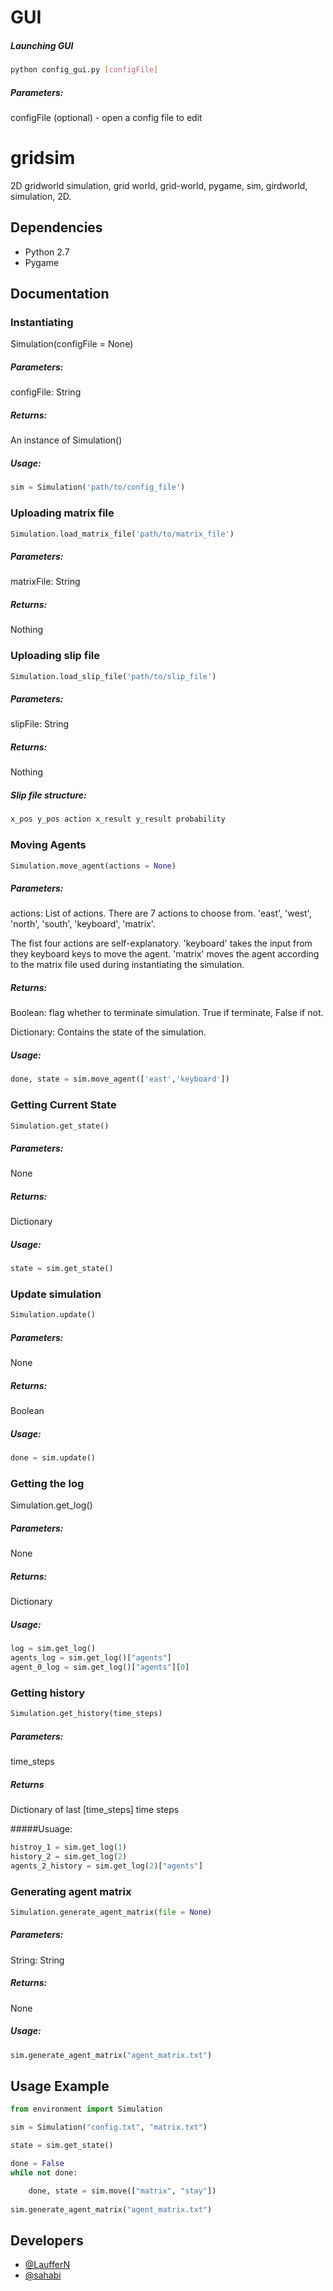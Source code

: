 # GUI

##### Launching GUI

```bash
python config_gui.py [configFile]
```
##### Parameters:

configFile (optional) - open a config file to edit


# gridsim

2D gridworld simulation, grid world, grid-world, pygame, sim, girdworld, simulation, 2D.

## Dependencies

* Python 2.7
* Pygame

## Documentation

### Instantiating

Simulation(configFile = None)

##### Parameters:

configFile: String

##### Returns:

An instance of Simulation()

##### Usage:
```python
sim = Simulation('path/to/config_file')
```

### Uploading matrix file

```python
Simulation.load_matrix_file('path/to/matrix_file')
```

##### Parameters:

matrixFile: String

##### Returns:

Nothing

### Uploading slip file

```python
Simulation.load_slip_file('path/to/slip_file')
```

##### Parameters:

slipFile: String

##### Returns:

Nothing

##### Slip file structure:
```python
x_pos y_pos action x_result y_result probability
```

### Moving Agents

```python
Simulation.move_agent(actions = None)
```

##### Parameters:

actions: List of actions. There are 7 actions to choose from. 'east', 'west', 'north', 'south', 'keyboard', 'matrix'.

The fist four actions are self-explanatory. 'keyboard' takes the input from they keyboard keys to move the agent. 'matrix' moves the agent according to the matrix file used during instantiating the simulation.

##### Returns:

Boolean: flag whether to terminate simulation. True if terminate, False if not.

Dictionary: Contains the state of the simulation.

##### Usage:
```python
done, state = sim.move_agent(['east','keyboard'])
```
### Getting Current State

```python
Simulation.get_state()
```

##### Parameters:

None

##### Returns:

Dictionary

##### Usage:
```python
state = sim.get_state()
```
### Update simulation

```python
Simulation.update()
```

##### Parameters:

None

##### Returns:

Boolean

##### Usage:

```python
done = sim.update()
```
### Getting the log

Simulation.get_log()

##### Parameters:

None

##### Returns:

Dictionary

##### Usage:

```python
log = sim.get_log()
agents_log = sim.get_log()["agents"]
agent_0_log = sim.get_log()["agents"][0]
```

### Getting history

```python
Simulation.get_history(time_steps)
```

##### Parameters:

time_steps

##### Returns

Dictionary of last [time_steps] time steps

#####Usuage:

```python
histroy_1 = sim.get_log(1)
history_2 = sim.get_log(2)
agents_2_history = sim.get_log(2)["agents"]
```

### Generating agent matrix

```python
Simulation.generate_agent_matrix(file = None)
```

##### Parameters:

String: String

##### Returns:

None

##### Usage:

```python
sim.generate_agent_matrix("agent_matrix.txt")
```

## Usage Example

```python
from environment import Simulation

sim = Simulation("config.txt", "matrix.txt")

state = sim.get_state()

done = False
while not done:

    done, state = sim.move(["matrix", "stay"])
        
sim.generate_agent_matrix("agent_matrix.txt")

```

## Developers

* [@LaufferN](https://github.com/LaufferN)
* [@sahabi](https://github.com/sahabi)
